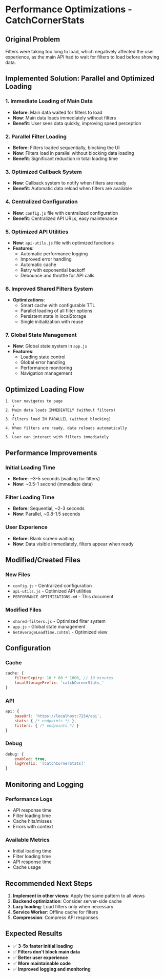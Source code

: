 # Performance Optimizations - CatchCornerStats

## Original Problem
Filters were taking too long to load, which negatively affected the user experience, as the main API had to wait for filters to load before showing data.

## Implemented Solution: Parallel and Optimized Loading

### 1. **Immediate Loading of Main Data**
- **Before**: Main data waited for filters to load
- **Now**: Main data loads immediately without filters
- **Benefit**: User sees data quickly, improving speed perception

### 2. **Parallel Filter Loading**
- **Before**: Filters loaded sequentially, blocking the UI
- **Now**: Filters load in parallel without blocking data loading
- **Benefit**: Significant reduction in total loading time

### 3. **Optimized Callback System**
- **New**: Callback system to notify when filters are ready
- **Benefit**: Automatic data reload when filters are available

### 4. **Centralized Configuration**
- **New**: `config.js` file with centralized configuration
- **Benefit**: Centralized API URLs, easy maintenance

### 5. **Optimized API Utilities**
- **New**: `api-utils.js` file with optimized functions
- **Features**:
  - Automatic performance logging
  - Improved error handling
  - Automatic cache
  - Retry with exponential backoff
  - Debounce and throttle for API calls

### 6. **Improved Shared Filters System**
- **Optimizations**:
  - Smart cache with configurable TTL
  - Parallel loading of all filter options
  - Persistent state in localStorage
  - Single initialization with reuse

### 7. **Global State Management**
- **New**: Global state system in `app.js`
- **Features**:
  - Loading state control
  - Global error handling
  - Performance monitoring
  - Navigation management

## Optimized Loading Flow

```
1. User navigates to page
   ↓
2. Main data loads IMMEDIATELY (without filters)
   ↓
3. Filters load IN PARALLEL (without blocking)
   ↓
4. When filters are ready, data reloads automatically
   ↓
5. User can interact with filters immediately
```

## Performance Improvements

### Initial Loading Time
- **Before**: ~3-5 seconds (waiting for filters)
- **Now**: ~0.5-1 second (immediate data)

### Filter Loading Time
- **Before**: Sequential, ~2-3 seconds
- **Now**: Parallel, ~0.8-1.5 seconds

### User Experience
- **Before**: Blank screen waiting
- **Now**: Data visible immediately, filters appear when ready

## Modified/Created Files

### New Files
- `config.js` - Centralized configuration
- `api-utils.js` - Optimized API utilities
- `PERFORMANCE_OPTIMIZATIONS.md` - This document

### Modified Files
- `shared-filters.js` - Optimized filter system
- `app.js` - Global state management
- `GetAverageLeadTime.cshtml` - Optimized view

## Configuration

### Cache
```javascript
cache: {
    filterExpiry: 10 * 60 * 1000, // 10 minutes
    localStoragePrefix: 'catchCornerStats_'
}
```

### API
```javascript
api: {
    baseUrl: 'https://localhost:7254/api',
    stats: { /* endpoints */ },
    filters: { /* endpoints */ }
}
```

### Debug
```javascript
debug: {
    enabled: true,
    logPrefix: '[CatchCornerStats]'
}
```

## Monitoring and Logging

### Performance Logs
- API response time
- Filter loading time
- Cache hits/misses
- Errors with context

### Available Metrics
- Initial loading time
- Filter loading time
- API response time
- Cache usage

## Recommended Next Steps

1. **Implement in other views**: Apply the same pattern to all views
2. **Backend optimization**: Consider server-side cache
3. **Lazy loading**: Load filters only when necessary
4. **Service Worker**: Offline cache for filters
5. **Compression**: Compress API responses

## Expected Results

- ✅ **3-5x faster initial loading**
- ✅ **Filters don't block main data**
- ✅ **Better user experience**
- ✅ **More maintainable code**
- ✅ **Improved logging and monitoring** 